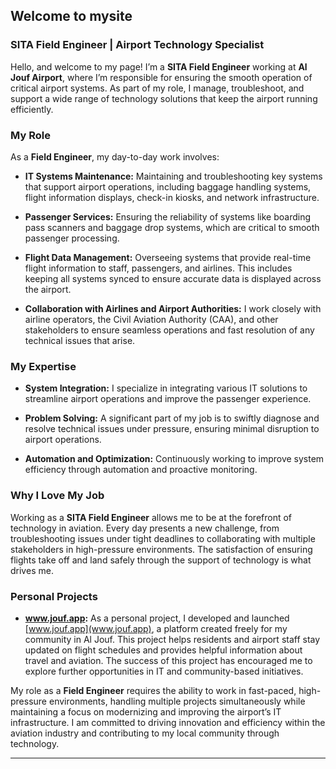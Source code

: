 ## Welcome to mysite

### SITA Field Engineer | Airport Technology Specialist

Hello, and welcome to my page! I’m a **SITA Field Engineer** working at **Al Jouf Airport**, where I’m responsible for ensuring the smooth operation of critical airport systems. As part of my role, I manage, troubleshoot, and support a wide range of technology solutions that keep the airport running efficiently.

### My Role

As a **Field Engineer**, my day-to-day work involves:

- **IT Systems Maintenance:** Maintaining and troubleshooting key systems that support airport operations, including baggage handling systems, flight information displays, check-in kiosks, and network infrastructure.
  
- **Passenger Services:** Ensuring the reliability of systems like boarding pass scanners and baggage drop systems, which are critical to smooth passenger processing.

- **Flight Data Management:** Overseeing systems that provide real-time flight information to staff, passengers, and airlines. This includes keeping all systems synced to ensure accurate data is displayed across the airport.

- **Collaboration with Airlines and Airport Authorities:** I work closely with airline operators, the Civil Aviation Authority (CAA), and other stakeholders to ensure seamless operations and fast resolution of any technical issues that arise.

### My Expertise

- **System Integration:** I specialize in integrating various IT solutions to streamline airport operations and improve the passenger experience.
  
- **Problem Solving:** A significant part of my job is to swiftly diagnose and resolve technical issues under pressure, ensuring minimal disruption to airport operations.
  
- **Automation and Optimization:** Continuously working to improve system efficiency through automation and proactive monitoring.

### Why I Love My Job

Working as a **SITA Field Engineer** allows me to be at the forefront of technology in aviation. Every day presents a new challenge, from troubleshooting issues under tight deadlines to collaborating with multiple stakeholders in high-pressure environments. The satisfaction of ensuring flights take off and land safely through the support of technology is what drives me.

### Personal Projects

- **www.jouf.app:** As a personal project, I developed and launched [www.jouf.app](www.jouf.app), a platform created freely for my community in Al Jouf. This project helps residents and airport staff stay updated on flight schedules and provides helpful information about travel and aviation. The success of this project has encouraged me to explore further opportunities in IT and community-based initiatives.

My role as a **Field Engineer** requires the ability to work in fast-paced, high-pressure environments, handling multiple projects simultaneously while maintaining a focus on modernizing and improving the airport’s IT infrastructure. I am committed to driving innovation and efficiency within the aviation industry and contributing to my local community through technology. 

---

